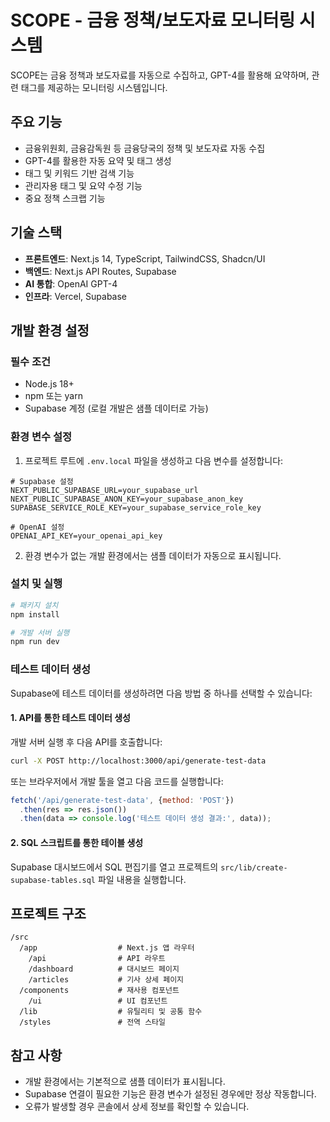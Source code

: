 # SCOPE - 금융 정책/보도자료 모니터링 시스템

SCOPE는 금융 정책과 보도자료를 자동으로 수집하고, GPT-4를 활용해 요약하며, 관련 태그를 제공하는 모니터링 시스템입니다.

## 주요 기능

- 금융위원회, 금융감독원 등 금융당국의 정책 및 보도자료 자동 수집
- GPT-4를 활용한 자동 요약 및 태그 생성
- 태그 및 키워드 기반 검색 기능
- 관리자용 태그 및 요약 수정 기능
- 중요 정책 스크랩 기능

## 기술 스택

- **프론트엔드**: Next.js 14, TypeScript, TailwindCSS, Shadcn/UI
- **백엔드**: Next.js API Routes, Supabase
- **AI 통합**: OpenAI GPT-4
- **인프라**: Vercel, Supabase

## 개발 환경 설정

### 필수 조건

- Node.js 18+
- npm 또는 yarn
- Supabase 계정 (로컬 개발은 샘플 데이터로 가능)

### 환경 변수 설정

1. 프로젝트 루트에 `.env.local` 파일을 생성하고 다음 변수를 설정합니다:

```
# Supabase 설정
NEXT_PUBLIC_SUPABASE_URL=your_supabase_url
NEXT_PUBLIC_SUPABASE_ANON_KEY=your_supabase_anon_key
SUPABASE_SERVICE_ROLE_KEY=your_supabase_service_role_key

# OpenAI 설정
OPENAI_API_KEY=your_openai_api_key
```

2. 환경 변수가 없는 개발 환경에서는 샘플 데이터가 자동으로 표시됩니다.

### 설치 및 실행

```bash
# 패키지 설치
npm install

# 개발 서버 실행
npm run dev
```

### 테스트 데이터 생성

Supabase에 테스트 데이터를 생성하려면 다음 방법 중 하나를 선택할 수 있습니다:

#### 1. API를 통한 테스트 데이터 생성
개발 서버 실행 후 다음 API를 호출합니다:

```bash
curl -X POST http://localhost:3000/api/generate-test-data
```

또는 브라우저에서 개발 툴을 열고 다음 코드를 실행합니다:

```javascript
fetch('/api/generate-test-data', {method: 'POST'})
  .then(res => res.json())
  .then(data => console.log('테스트 데이터 생성 결과:', data));
```

#### 2. SQL 스크립트를 통한 테이블 생성

Supabase 대시보드에서 SQL 편집기를 열고 프로젝트의 `src/lib/create-supabase-tables.sql` 파일 내용을 실행합니다.

## 프로젝트 구조

```
/src
  /app                  # Next.js 앱 라우터
    /api                # API 라우트
    /dashboard          # 대시보드 페이지
    /articles           # 기사 상세 페이지
  /components           # 재사용 컴포넌트
    /ui                 # UI 컴포넌트 
  /lib                  # 유틸리티 및 공통 함수
  /styles               # 전역 스타일
```

## 참고 사항

- 개발 환경에서는 기본적으로 샘플 데이터가 표시됩니다.
- Supabase 연결이 필요한 기능은 환경 변수가 설정된 경우에만 정상 작동합니다.
- 오류가 발생할 경우 콘솔에서 상세 정보를 확인할 수 있습니다. 